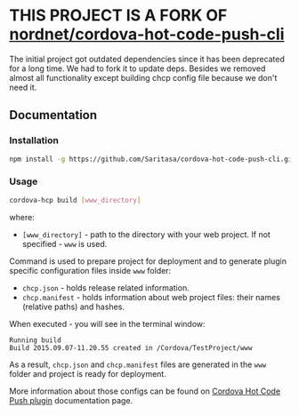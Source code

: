 # THIS PROJECT IS A FORK OF [nordnet/cordova-hot-code-push-cli](https://github.com/nordnet/cordova-hot-code-push-cli)

The initial project got outdated dependencies since it has been deprecated for a long time. We had to fork it to update deps.
Besides we removed almost all functionality except building chcp config file because we don't need it.

## Documentation

### Installation

```sh
npm install -g https://github.com/Saritasa/cordova-hot-code-push-cli.git
```

### Usage

```sh
cordova-hcp build [www_directory]
```

where:
- `[www_directory]` - path to the directory with your web project. If not specified - `www` is used.

Command is used to prepare project for deployment and to generate plugin specific configuration files inside `www` folder:
- `chcp.json` - holds release related information.
- `chcp.manifest` - holds information about web project files: their names (relative paths) and hashes.

When executed - you will see in the terminal window:
```
Running build
Build 2015.09.07-11.20.55 created in /Cordova/TestProject/www
```

As a result, `chcp.json` and `chcp.manifest` files are generated in the `www` folder and project is ready for deployment.

More information about those configs can be found on [Cordova Hot Code Push plugin](https://github.com/nordnet/cordova-hot-code-push) documentation page.